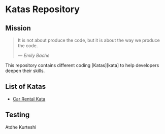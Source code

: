 # Katas Repository

## Mission

>It is not about produce the code, but it is about the way we produce the code.
>
>&mdash; <cite>Emily Bache</cite>

This repository contains different coding [Katas][kata] to help developers deepen their skills.

## List of Katas

* [Car Rental Kata](src/CarRentalKata/README.md)


## Testing

Atdhe Kurteshi
